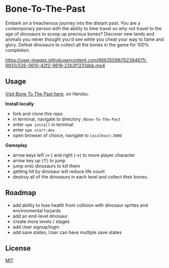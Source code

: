 # Bone-To-The-Past
Embark on a treacherous journey into the distant past. You are a contemporary person with the ability to time travel so why not travel to the age of dinosaurs to scoop up precious bones? Discover new lands and animals you never thought you'd see while you cheat your way to fame and glory. Defeat dinosaurs to collect all the bones in the game for 100% completion.


https://user-images.githubusercontent.com/86635599/152384675-9931c526-0610-42f2-9818-22b3f1231dbb.mp4

## Usage
[Visit Bone To The Past here](https://bone-to-the-past.herokuapp.com/), on Heroku.

**Install locally**
- fork and clone this repo
- in terminal, navigate to directory `/Bone-To-The-Past`
- enter `npm install` in terminal
- enter `npm start:dev`
- open browser of choice, navigate to `localhost:3000`

**Gameplay**
- arrow keys left (←) and right (→) to move player character
- arrow key up (↑) to jump
- jump onto dinosaurs to kill them
- getting hit by dinosaur will reduce life count
- destroy all of the dinosaurs in each level and collect their bones. 

## Roadmap
- add ability to lose health from collision with dinosaur sprites and environmental hazards
- add an end-level dinosaur
- create more levels / stages
- add User signup/login
- add save states; User can have multiple save states

## License
[MIT](https://choosealicense.com/licenses/mit/)
